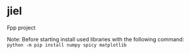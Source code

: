 # jiel
Fpp project

Note: Before starting install used libraries with the following command: `python -m pip install numpy spicy matplotlib`
